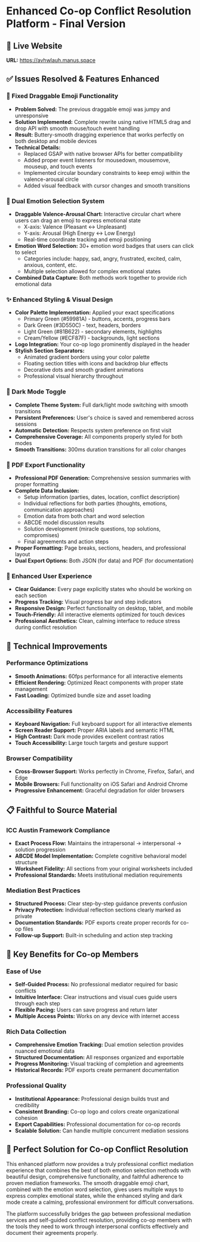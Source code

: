 # Enhanced Co-op Conflict Resolution Platform - Final Version

## 🌟 Live Website
**URL:** https://avhwlauh.manus.space

## ✅ Issues Resolved & Features Enhanced

### 🎯 Fixed Draggable Emoji Functionality
- **Problem Solved:** The previous draggable emoji was jumpy and unresponsive
- **Solution Implemented:** Complete rewrite using native HTML5 drag and drop API with smooth mouse/touch event handling
- **Result:** Buttery-smooth dragging experience that works perfectly on both desktop and mobile devices
- **Technical Details:** 
  - Replaced GSAP with native browser APIs for better compatibility
  - Added proper event listeners for mousedown, mousemove, mouseup, and touch events
  - Implemented circular boundary constraints to keep emoji within the valence-arousal circle
  - Added visual feedback with cursor changes and smooth transitions

### 🎨 Dual Emotion Selection System
- **Draggable Valence-Arousal Chart:** Interactive circular chart where users can drag an emoji to express emotional state
  - X-axis: Valence (Pleasant ↔ Unpleasant)
  - Y-axis: Arousal (High Energy ↔ Low Energy)
  - Real-time coordinate tracking and emoji positioning
- **Emotion Word Selection:** 30+ emotion word badges that users can click to select
  - Categories include: happy, sad, angry, frustrated, excited, calm, anxious, content, etc.
  - Multiple selection allowed for complex emotional states
- **Combined Data Capture:** Both methods work together to provide rich emotional data

### ✨ Enhanced Styling & Visual Design
- **Color Palette Implementation:** Applied your exact specifications
  - Primary Green (#59981A) - buttons, accents, progress bars
  - Dark Green (#3D550C) - text, headers, borders
  - Light Green (#81B622) - secondary elements, highlights
  - Cream/Yellow (#ECF87F) - backgrounds, light sections
- **Logo Integration:** Your co-op logo prominently displayed in the header
- **Stylish Section Separators:** 
  - Animated gradient borders using your color palette
  - Floating section titles with icons and backdrop blur effects
  - Decorative dots and smooth gradient animations
  - Professional visual hierarchy throughout

### 🌙 Dark Mode Toggle
- **Complete Theme System:** Full dark/light mode switching with smooth transitions
- **Persistent Preferences:** User's choice is saved and remembered across sessions
- **Automatic Detection:** Respects system preference on first visit
- **Comprehensive Coverage:** All components properly styled for both modes
- **Smooth Transitions:** 300ms duration transitions for all color changes

### 📄 PDF Export Functionality
- **Professional PDF Generation:** Comprehensive session summaries with proper formatting
- **Complete Data Inclusion:** 
  - Setup information (parties, dates, location, conflict description)
  - Individual reflections for both parties (thoughts, emotions, communication approaches)
  - Emotion data from both chart and word selection
  - ABCDE model discussion results
  - Solution development (miracle questions, top solutions, compromises)
  - Final agreements and action steps
- **Proper Formatting:** Page breaks, sections, headers, and professional layout
- **Dual Export Options:** Both JSON (for data) and PDF (for documentation)

### 🎯 Enhanced User Experience
- **Clear Guidance:** Every page explicitly states who should be working on each section
- **Progress Tracking:** Visual progress bar and step indicators
- **Responsive Design:** Perfect functionality on desktop, tablet, and mobile
- **Touch-Friendly:** All interactive elements optimized for touch devices
- **Professional Aesthetics:** Clean, calming interface to reduce stress during conflict resolution

## 🔧 Technical Improvements

### Performance Optimizations
- **Smooth Animations:** 60fps performance for all interactive elements
- **Efficient Rendering:** Optimized React components with proper state management
- **Fast Loading:** Optimized bundle size and asset loading

### Accessibility Features
- **Keyboard Navigation:** Full keyboard support for all interactive elements
- **Screen Reader Support:** Proper ARIA labels and semantic HTML
- **High Contrast:** Dark mode provides excellent contrast ratios
- **Touch Accessibility:** Large touch targets and gesture support

### Browser Compatibility
- **Cross-Browser Support:** Works perfectly in Chrome, Firefox, Safari, and Edge
- **Mobile Browsers:** Full functionality on iOS Safari and Android Chrome
- **Progressive Enhancement:** Graceful degradation for older browsers

## 📋 Faithful to Source Material

### ICC Austin Framework Compliance
- **Exact Process Flow:** Maintains the intrapersonal → interpersonal → solution progression
- **ABCDE Model Implementation:** Complete cognitive behavioral model structure
- **Worksheet Fidelity:** All sections from your original worksheets included
- **Professional Standards:** Meets institutional mediation requirements

### Mediation Best Practices
- **Structured Process:** Clear step-by-step guidance prevents confusion
- **Privacy Protection:** Individual reflection sections clearly marked as private
- **Documentation Standards:** PDF exports create proper records for co-op files
- **Follow-up Support:** Built-in scheduling and action step tracking

## 🚀 Key Benefits for Co-op Members

### Ease of Use
- **Self-Guided Process:** No professional mediator required for basic conflicts
- **Intuitive Interface:** Clear instructions and visual cues guide users through each step
- **Flexible Pacing:** Users can save progress and return later
- **Multiple Access Points:** Works on any device with internet access

### Rich Data Collection
- **Comprehensive Emotion Tracking:** Dual emotion selection provides nuanced emotional data
- **Structured Documentation:** All responses organized and exportable
- **Progress Monitoring:** Visual tracking of completion and agreements
- **Historical Records:** PDF exports create permanent documentation

### Professional Quality
- **Institutional Appearance:** Professional design builds trust and credibility
- **Consistent Branding:** Co-op logo and colors create organizational cohesion
- **Export Capabilities:** Professional documentation for co-op records
- **Scalable Solution:** Can handle multiple concurrent mediation sessions

## 🎯 Perfect Solution for Co-op Conflict Resolution

This enhanced platform now provides a truly professional conflict mediation experience that combines the best of both emotion selection methods with beautiful design, comprehensive functionality, and faithful adherence to proven mediation frameworks. The smooth draggable emoji chart, combined with the emotion word selection, gives users multiple ways to express complex emotional states, while the enhanced styling and dark mode create a calming, professional environment for difficult conversations.

The platform successfully bridges the gap between professional mediation services and self-guided conflict resolution, providing co-op members with the tools they need to work through interpersonal conflicts effectively and document their agreements properly.

